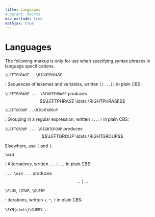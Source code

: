 ```yaml
---
title: Languages
# parent: Macros
nav_exclude: true
mathjax: true
---
```


# Languages

The following markup is only for use when specifying syntax phrases in language specifications.

`\LEFTPHRASE...\RIGHTPHRASE` 

: Sequences of lexemes and variables, written `[[...]]` in plain CBS:
  
  `\LEFTPHRASE ... \RIGHTPHRASE` produces $$\LEFTPHRASE \ldots \RIGHTPHRASE$$

`\LEFTGROUP...\RIGHTGROUP`

: Grouping in a regular expression, written `(...)` in plain CBS:
  
  `\LEFTGROUP ... \RIGHTGROUP` produces $$\LEFTGROUP \ldots \RIGHTGROUP$$

  Elsewhere, use `(` and `)`.

`\mid`

: Alternatives, written `...|...` in plain CBS:
  
  `... \mid ...` produces $$\ldots \mid \ldots$$

`\PLUS`, `\STAR`, `\QUERY`

: Iterations, written `+`, `*`, `?` in plain CBS:
  
  `\SYN{stmts}\QUERY`, ...
